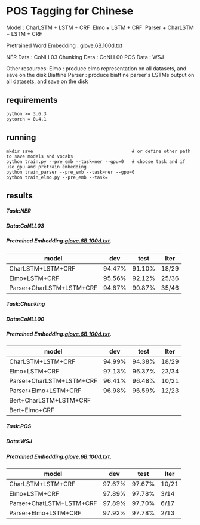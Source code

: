 # 	POS Tagging for Chinese

Model : CharLSTM + LSTM + CRF
​              Elmo + LSTM + CRF
​              Parser + CharLSTM + LSTM + CRF

Pretrained Word Embedding : glove.6B.100d.txt

NER Data : CoNLL03
Chunking Data : CoNLL00
POS Data : WSJ

Other resources:
Elmo : produce elmo representation on all datasets, and save on the disk
Biaffine Parser : produce biaffine parser's LSTMs output on all datasets, and save on the disk

## requirements

```
python >= 3.6.3
pytorch = 0.4.1
```

## running

```
mkdir save                                     # or define other path to save models and vocabs
python train.py --pre_emb --task=ner --gpu=0   # choose task and if use gpu and pretrain embedding
python train_parser --pre_emb --task=ner --gpu=0
python train_elmo.py --pre_emb --task=
```

## results

##### Task:NER

##### Data:CoNLL03

##### Pretrained Embedding:[glove.6B.100d.txt](https://nlp.stanford.edu/projects/glove/).

| model                    | dev    | test   | Iter  |
| ------------------------ | ------ | ------ | ----- |
| CharLSTM+LSTM+CRF        | 94.47% | 91.10% | 18/29 |
| Elmo+LSTM+CRF            | 95.56% | 92.12% | 25/36 |
| Parser+CharLSTM+LSTM+CRF | 94.87% | 90.87% | 35/46 |



##### Task:Chunking

##### Data:CoNLL00

##### Pretrained Embedding:[glove.6B.100d.txt](https://nlp.stanford.edu/projects/glove/).

| model                    | dev    | test   | Iter  |
| ------------------------ | ------ | ------ | ----- |
| CharLSTM+LSTM+CRF        | 94.99% | 94.38% | 18/29 |
| Elmo+LSTM+CRF            | 97.13% | 96.37% | 23/34 |
| Parser+CharLSTM+LSTM+CRF | 96.41% | 96.48% | 10/21 |
| Parser+Elmo+LSTM+CRF     | 96.98% | 96.59% | 12/23 |
| Bert+CharLSTM+LSTM+CRF   |        |        |       |
| Bert+Elmo+CRF            |        |        |       |



##### Task:POS

##### Data:WSJ

##### Pretrained Embedding:[glove.6B.100d.txt](https://nlp.stanford.edu/projects/glove/).

| model                    | dev    | test   | Iter  |
| ------------------------ | ------ | ------ | ----- |
| CharLSTM+LSTM+CRF        | 97.67% | 97.67% | 10/21 |
| Elmo+LSTM+CRF            | 97.89% | 97.78% | 3/14  |
| Parser+ChatLSTM+LSTM+CRF | 97.89% | 97.70% | 6/17  |
| Parser+Elmo+LSTM+CRF     | 97.92% | 97.78% | 2/13  |

​	